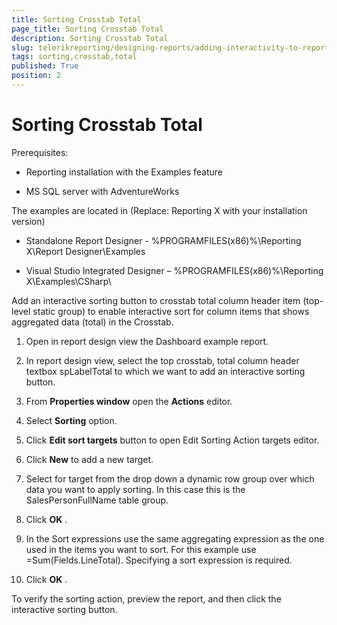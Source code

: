 ```yaml
---
title: Sorting Crosstab Total
page_title: Sorting Crosstab Total 
description: Sorting Crosstab Total
slug: telerikreporting/designing-reports/adding-interactivity-to-reports/actions/sorting-action/sorting-crosstab-total
tags: sorting,crosstab,total
published: True
position: 2
---
```


# Sorting Crosstab Total


Prerequisites:       

* Reporting installation with the Examples feature          			

* MS SQL server with AdventureWorks         			

The examples are located in (Replace: Reporting X with your installation version)       

* Standalone Report Designer - %PROGRAMFILES(x86)%\Reporting X\Report Designer\Examples         			

* Visual Studio Integrated Designer – %PROGRAMFILES(x86)%\Reporting X\Examples\CSharp\         			


Add an interactive sorting button to crosstab total column header item (top-level static group) to enable interactive sort for column items that shows aggregated data (total) in the Crosstab.         	

1. Open in report design view the Dashboard example report.         		

1. In report design view, select the top crosstab, total column header textbox spLabelTotal to which we want to add an interactive sorting button.         		

1. From __Properties window__  open the __Actions__  editor.         		

1. Select __Sorting__  option.         		

1. Click __Edit sort targets__  button to open Edit Sorting Action targets editor.         		

1. Click __New__  to add a new target.         		

1. Select for target from the drop down a dynamic row group over which data you want to apply sorting. In this case this is the SalesPersonFullName table group.         		

1. Click __OK__ .         		

1. In the Sort expressions use the same aggregating expression as the one used in the items you want to sort. For this example use =Sum(Fields.LineTotal). Specifying a sort expression is required.

1. Click __OK__ .         		

To verify the sorting action, preview the report, and then click the interactive sorting button.          	
